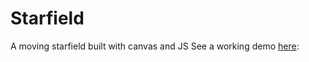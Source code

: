 # Starfield
A moving starfield built with canvas and JS
See a working demo [here](https://adamthewizard.github.io/Starfield/):
